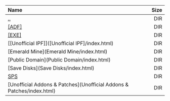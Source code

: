 |Name|Size|
|:---|---:|
|[..](../index.html)|DIR|
|[[ADF]]([ADF]/index.html)|DIR|
|[[EXE]]([EXE]/index.html)|DIR|
|[[Unofficial IPF]]([Unofficial IPF]/index.html)|DIR|
|[Emerald Mine](Emerald Mine/index.html)|DIR|
|[Public Domain](Public Domain/index.html)|DIR|
|[Save Disks](Save Disks/index.html)|DIR|
|[SPS](SPS/index.html)|DIR|
|[Unofficial Addons & Patches](Unofficial Addons & Patches/index.html)|DIR|
